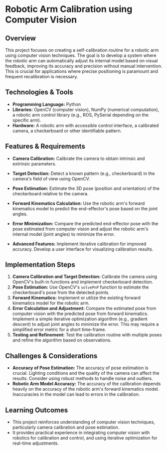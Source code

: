 # Robotic Arm Calibration using Computer Vision

## Overview
This project focuses on creating a self-calibration routine for a robotic arm using computer vision techniques. The goal is to develop a system where the robotic arm can automatically adjust its internal model based on visual feedback, improving its accuracy and precision without manual intervention. This is crucial for applications where precise positioning is paramount and frequent recalibration is necessary.

## Technologies & Tools
- **Programming Language:** Python
- **Libraries:** OpenCV (computer vision), NumPy (numerical computation), a robotic arm control library (e.g., ROS, PySerial depending on the specific arm).
- **Hardware:** A robotic arm with accessible control interface, a calibrated camera, a checkerboard or other identifiable pattern.

## Features & Requirements
- **Camera Calibration:** Calibrate the camera to obtain intrinsic and extrinsic parameters.
- **Target Detection:** Detect a known pattern (e.g., checkerboard) in the camera's field of view using OpenCV.
- **Pose Estimation:** Estimate the 3D pose (position and orientation) of the checkerboard relative to the camera.
- **Forward Kinematics Calculation:** Use the robotic arm's forward kinematics model to predict the end-effector's pose based on the joint angles.
- **Error Minimization:** Compare the predicted end-effector pose with the pose estimated from computer vision and adjust the robotic arm's internal model (joint angles) to minimize the error.

- **Advanced Features:** Implement iterative calibration for improved accuracy.  Develop a user interface for visualizing calibration results.

## Implementation Steps
1. **Camera Calibration and Target Detection:** Calibrate the camera using OpenCV's built-in functions and implement checkerboard detection.
2. **Pose Estimation:** Use OpenCV's `solvePnP` function to estimate the checkerboard's pose from the detected points.
3. **Forward Kinematics:** Implement or utilize the existing forward kinematics model for the robotic arm.
4. **Error Calculation and Adjustment:** Compare the estimated pose from computer vision with the predicted pose from forward kinematics.  Implement a simple iterative optimization algorithm (e.g., gradient descent) to adjust joint angles to minimize the error.  This may require a simplified error metric for a short time-frame.
5. **Testing and Refinement:** Test the calibration routine with multiple poses and refine the algorithm based on observations.


## Challenges & Considerations
- **Accuracy of Pose Estimation:**  The accuracy of pose estimation is crucial.  Lighting conditions and the quality of the camera can affect the results.  Consider using robust methods to handle noise and outliers.
- **Robotic Arm Model Accuracy:** The accuracy of the calibration depends heavily on the accuracy of the robotic arm's forward kinematics model.  Inaccuracies in the model can lead to errors in the calibration.

## Learning Outcomes
- This project reinforces understanding of computer vision techniques, particularly camera calibration and pose estimation.
- It provides practical experience in integrating computer vision with robotics for calibration and control, and using iterative optimization for real-time adjustments.


